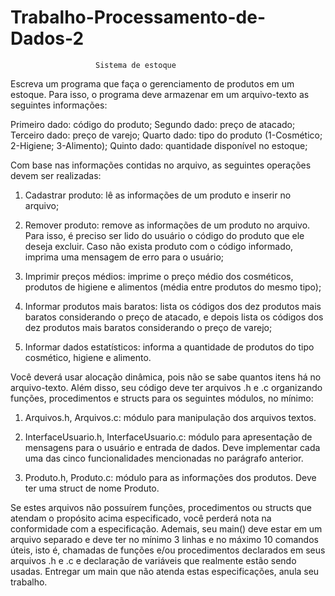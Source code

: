 # Trabalho-Processamento-de-Dados-2

                       Sistema de estoque
                      
Escreva um programa que faça o gerenciamento de produtos em um estoque.
Para isso, o programa deve armazenar em um arquivo-texto as seguintes
informações:

Primeiro dado: código do produto;
Segundo dado: preço de atacado;
Terceiro dado: preço de varejo;
Quarto dado: tipo do produto (1-Cosmético; 2-Higiene; 3-Alimento);
Quinto dado: quantidade disponível no estoque;

Com base nas informações contidas no arquivo, as seguintes operações devem
ser realizadas:

1. Cadastrar produto: lê as informações de um produto e inserir no arquivo;

2. Remover produto: remove as informações de um produto no arquivo.
Para isso, é preciso ser lido do usuário o código do produto que ele
deseja excluir. Caso não exista produto com o código informado, imprima
uma mensagem de erro para o usuário;

3. Imprimir preços médios: imprime o preço médio dos cosméticos,
produtos de higiene e alimentos (média entre produtos do mesmo tipo);

4. Informar produtos mais baratos: lista os códigos dos dez produtos mais
baratos considerando o preço de atacado, e depois lista os códigos dos
dez produtos mais baratos considerando o preço de varejo;

5. Informar dados estatísticos: informa a quantidade de produtos do tipo
cosmético, higiene e alimento.

Você deverá usar alocação dinâmica, pois não se sabe quantos itens há no
arquivo-texto. Além disso, seu código deve ter arquivos .h e .c organizando
funções, procedimentos e structs para os seguintes módulos, no mínimo:

1. Arquivos.h, Arquivos.c: módulo para manipulação dos arquivos textos.

2. InterfaceUsuario.h, InterfaceUsuario.c: módulo para apresentação de
mensagens para o usuário e entrada de dados. Deve implementar cada
uma das cinco funcionalidades mencionadas no parágrafo anterior.

3. Produto.h, Produto.c: módulo para as informações dos produtos. Deve
ter uma struct de nome Produto.

Se estes arquivos não possuírem funções, procedimentos ou structs que
atendam o propósito acima especificado, você perderá nota na conformidade
com a especificação.
Ademais, seu main() deve estar em um arquivo separado e deve ter no mínimo
3 linhas e no máximo 10 comandos úteis, isto é, chamadas de funções e/ou
procedimentos declarados em seus arquivos .h e .c e declaração de variáveis
que realmente estão sendo usadas. Entregar um main que não atenda estas
especificações, anula seu trabalho.
